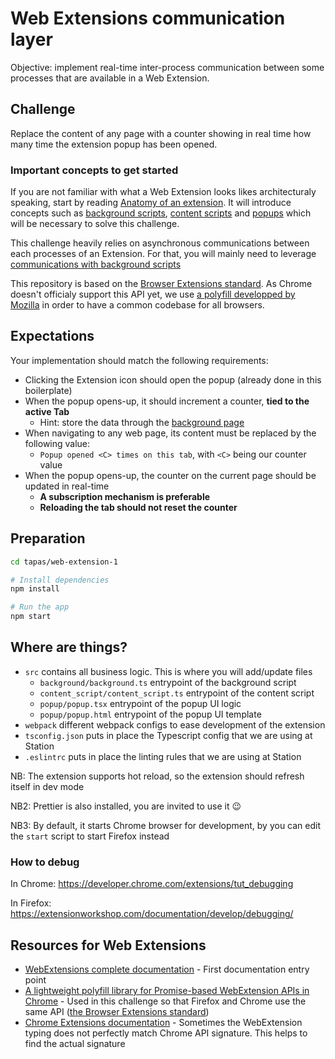 # Web Extensions communication layer
Objective: implement real-time inter-process communication between some processes that are available in a Web Extension.

## Challenge
Replace the content of any page with a counter showing in real time how many time the extension popup has been opened.

### Important concepts to get started
If you are not familiar with what a Web Extension looks likes architecturaly speaking,
start by reading [Anatomy of an extension](https://developer.mozilla.org/en-US/docs/Mozilla/Add-ons/WebExtensions/Anatomy_of_a_WebExtension).
It will introduce concepts such as
[background scripts](https://developer.mozilla.org/en-US/docs/Mozilla/Add-ons/WebExtensions/Anatomy_of_a_WebExtension#Background_scripts),
[content scripts](https://developer.mozilla.org/en-US/docs/Mozilla/Add-ons/WebExtensions/Content_scripts)
and [popups](https://developer.mozilla.org/en-US/docs/Mozilla/Add-ons/WebExtensions/user_interface/Popups)
which will be necessary to solve this challenge.

This challenge heavily relies on asynchronous communications between each processes of an Extension.
For that, you will mainly need to leverage [communications with background scripts](https://developer.mozilla.org/en-US/docs/Mozilla/Add-ons/WebExtensions/Content_scripts#Communicating_with_background_scripts)

This repository is based on the [Browser Extensions standard](https://developer.mozilla.org/en-US/docs/Mozilla/Add-ons/WebExtensions).
As Chrome doesn't officialy support this API yet, we use [a polyfill developped by Mozilla](https://github.com/mozilla/webextension-polyfill)
in order to have a common codebase for all browsers.

## Expectations
Your implementation should match the following requirements:
- Clicking the Extension icon should open the popup (already done in this boilerplate)
- When the popup opens-up, it should increment a counter, **tied to the active Tab**
  - Hint: store the data through the [background page](https://developer.mozilla.org/en-US/docs/Mozilla/Add-ons/WebExtensions/manifest.json/background)
- When navigating to any web page, its content must be replaced by the following value:
  - `Popup opened <C> times on this tab`, with `<C>` being our counter value
- When the popup opens-up, the counter on the current page should be updated in real-time
  - **A subscription mechanism is preferable**
  - **Reloading the tab should not reset the counter**

## Preparation
```sh
cd tapas/web-extension-1

# Install dependencies
npm install

# Run the app
npm start
```

## Where are things?
- `src` contains all business logic. This is where you will add/update files
  - `background/background.ts` entrypoint of the background script
  - `content_script/content_script.ts` entrypoint of the content script
  - `popup/popup.tsx` entrypoint of the popup UI logic
  - `popup/popup.html` entrypoint of the popup UI template
- `webpack` different webpack configs to ease development of the extension
- `tsconfig.json` puts in place the Typescript config that we are using at Station
- `.eslintrc` puts in place the linting rules that we are using at Station

NB: The extension supports hot reload, so the extension should refresh itself in dev mode

NB2: Prettier is also installed, you are invited to use it 😉

NB3: By default, it starts Chrome browser for development, by you can edit the `start` script to start Firefox instead

### How to debug
In Chrome: https://developer.chrome.com/extensions/tut_debugging

In Firefox: https://extensionworkshop.com/documentation/develop/debugging/

## Resources for Web Extensions
- [WebExtensions complete documentation](https://developer.mozilla.org/en-US/docs/Mozilla/Add-ons/WebExtensions) - First documentation entry point
- [A lightweight polyfill library for Promise-based WebExtension APIs in Chrome](https://github.com/mozilla/webextension-polyfill) - Used in this challenge so that Firefox and Chrome use the same API ([the Browser Extensions standard](https://browserext.github.io/browserext/))
- [Chrome Extensions documentation](https://developer.chrome.com/extensions/devguide) - Sometimes the WebExtension typing does not perfectly match Chrome API signature. This helps to find the actual signature
